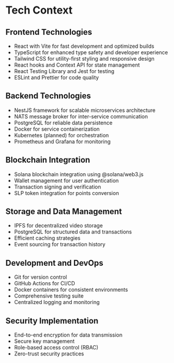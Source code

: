 # Tech Context

## Frontend Technologies

- React with Vite for fast development and optimized builds
- TypeScript for enhanced type safety and developer experience
- Tailwind CSS for utility-first styling and responsive design
- React hooks and Context API for state management
- React Testing Library and Jest for testing
- ESLint and Prettier for code quality

## Backend Technologies

- NestJS framework for scalable microservices architecture
- NATS message broker for inter-service communication
- PostgreSQL for reliable data persistence
- Docker for service containerization
- Kubernetes (planned) for orchestration
- Prometheus and Grafana for monitoring

## Blockchain Integration

- Solana blockchain integration using @solana/web3.js
- Wallet management for user authentication
- Transaction signing and verification
- SLP token integration for points conversion

## Storage and Data Management

- IPFS for decentralized video storage
- PostgreSQL for structured data and transactions
- Efficient caching strategies
- Event sourcing for transaction history

## Development and DevOps

- Git for version control
- GitHub Actions for CI/CD
- Docker containers for consistent environments
- Comprehensive testing suite
- Centralized logging and monitoring

## Security Implementation

- End-to-end encryption for data transmission
- Secure key management
- Role-based access control (RBAC)
- Zero-trust security practices
